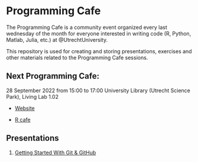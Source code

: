 # Programming Cafe

The Programming Cafe is a community event organized every last wednesday of the month for everyone interested in writing code (R, Python, Matlab, Julia, etc.) at @UtrechtUniversity.

This repository is used for creating and storing presentations, exercises and other materials related to the Programming Cafe sessions.

## Next Programming Cafe:

28 September 2022 from 15:00 to 17:00
University Library (Utrecht Science Park), Living Lab 1.02

- [Website](https://www.uu.nl/en/events/programming-cafe)

- [R cafe](https://github.com/UtrechtUniversity/R-data-cafe)

## Presentations

1. [Getting Started With Git & GitHub](https://utrechtuniversity.github.io/presentations/2022-09-28_git-and-github/2022-09-28_git-and-github.html)
